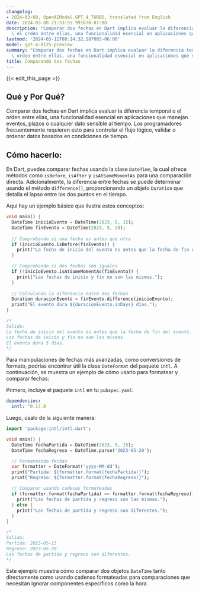 ```yaml
---
changelog:
- 2024-03-08, OpenAIModel.GPT_4_TURBO, translated from English
date: 2024-03-08 21:53:55.991670-07:00
description: "Comparar dos fechas en Dart implica evaluar la diferencia temporal o\
  \ el orden entre ellas, una funcionalidad esencial en aplicaciones que manejan eventos,\u2026"
lastmod: '2024-03-11T00:14:32.587005-06:00'
model: gpt-4-0125-preview
summary: "Comparar dos fechas en Dart implica evaluar la diferencia temporal o el\
  \ orden entre ellas, una funcionalidad esencial en aplicaciones que manejan eventos,\u2026"
title: Comparando dos fechas
---
```


{{< edit_this_page >}}

## Qué y Por Qué?
Comparar dos fechas en Dart implica evaluar la diferencia temporal o el orden entre ellas, una funcionalidad esencial en aplicaciones que manejan eventos, plazos o cualquier dato sensible al tiempo. Los programadores frecuentemente requieren esto para controlar el flujo lógico, validar o ordenar datos basados en condiciones de tiempo.

## Cómo hacerlo:
En Dart, puedes comparar fechas usando la clase `DateTime`, la cual ofrece métodos como `isBefore`, `isAfter` y `isAtSameMomentAs` para una comparación directa. Adicionalmente, la diferencia entre fechas se puede determinar usando el método `difference()`, proporcionando un objeto `Duration` que detalla el lapso entre los dos puntos en el tiempo.

Aquí hay un ejemplo básico que ilustra estos conceptos:

```dart
void main() {
  DateTime inicioEvento = DateTime(2023, 5, 15);
  DateTime finEvento = DateTime(2023, 5, 20);
  
  // Comprobando si una fecha es antes que otra
  if (inicioEvento.isBefore(finEvento)) {
    print("La fecha de inicio del evento es antes que la fecha de fin del evento.");
  }

  // Comprobando si dos fechas son iguales
  if (!inicioEvento.isAtSameMomentAs(finEvento)) {
    print("Las fechas de inicio y fin no son las mismas.");
  }
  
  // Calculando la diferencia entre dos fechas
  Duration duracionEvento = finEvento.difference(inicioEvento);
  print("El evento dura ${duracionEvento.inDays} días.");
}

/*
Salida:
La fecha de inicio del evento es antes que la fecha de fin del evento.
Las fechas de inicio y fin no son las mismas.
El evento dura 5 días.
*/
```

Para manipulaciones de fechas más avanzadas, como conversiones de formato, podrías encontrar útil la clase `DateFormat` del paquete `intl`. A continuación, se muestra un ejemplo de cómo usarlo para formatear y comparar fechas:

Primero, incluye el paquete `intl` en tu `pubspec.yaml`:

```yaml
dependencies:
  intl: ^0.17.0
```

Luego, úsalo de la siguiente manera:

```dart
import 'package:intl/intl.dart';

void main() {
  DateTime fechaPartida = DateTime(2023, 5, 15);
  DateTime fechaRegreso = DateTime.parse('2023-05-20');

  // Formateando fechas
  var formatter = DateFormat('yyyy-MM-dd');
  print("Partida: ${formatter.format(fechaPartida)}");
  print("Regreso: ${formatter.format(fechaRegreso)}");

  // Comparar usando cadenas formateadas
  if (formatter.format(fechaPartida) == formatter.format(fechaRegreso)) {
    print("Las fechas de partida y regreso son las mismas.");
  } else {
    print("Las fechas de partida y regreso son diferentes.");
  }
}

/*
Salida:
Partida: 2023-05-15
Regreso: 2023-05-20
Las fechas de partida y regreso son diferentes.
*/
```

Este ejemplo muestra cómo comparar dos objetos `DateTime` tanto directamente como usando cadenas formateadas para comparaciones que necesitan ignorar componentes específicos como la hora.
